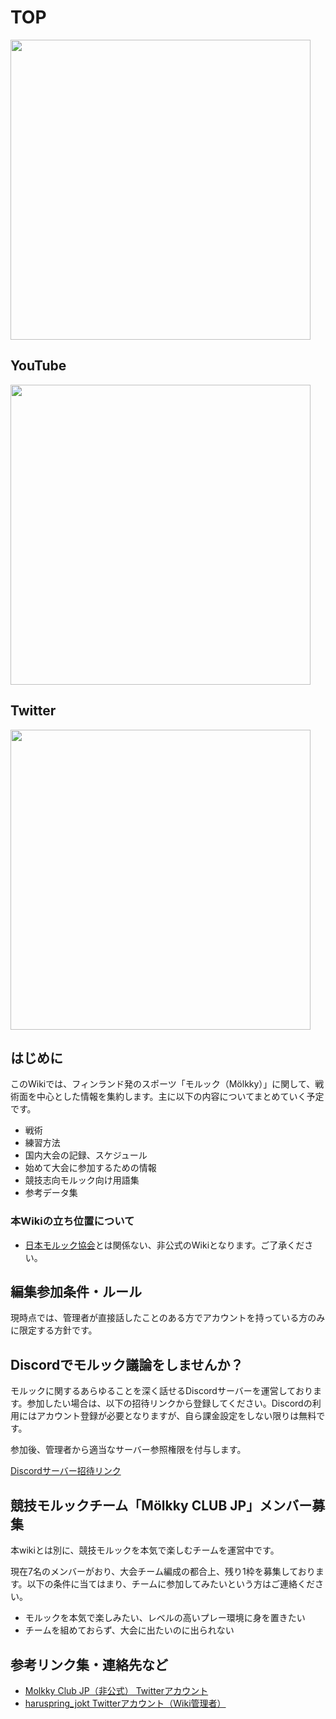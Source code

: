 # TOP

<img src="https://i.imgur.com/SeDLWhm.jpg" width="480">

## YouTube

<a href="https://www.youtube.com/channel/UCdCFkgoFY-PIsEJo-IMrJhg/"><img src="https://lh3.googleusercontent.com/tdsKsltTyJMQB4wtoDIuhS7IRsRryBazzP8Rr82BWiOydvNrKWrLSY-Q9aAcUgWHXedcMFmh9KSrclelnwP4HLM4YaTLuNjS7bWJ60x0KGRc_-DPeLd19blvgJl7RVN5j3J9qLgIvVHnebTw88ixUmaBC2puDFCxIula5o57P-e7Ko2tE1l8SpcqlyYP34S8HvA-cBdhL41WW06Bijx8wJkUGgHHnKcOgBO0qfO9MqLZg0o9e-QAztOOyuwlzTnE_jgpb1SWn709mgnwlKcYR7n0f6qac10mBd2s7H9uo-IadC4gI_TRQU5lWDLPtdQMvgsEJuJOwuNqs_B3xTEwCfBK57Hmir73r06rEd9G-5Ee6w8VN4RAOQYU01bBlutJLlKLsi1BDk2LErQtX5-hM1FPwdIOv__dIKY4gQaPrHQ5VCuaxhTRWgatglRiFT92yYYTV9ZVqBQPV6B7_2og3SXSKwQ_gkAX6xP9C35OKZ-2H8GTmLVkMyb4jDTcu-XlI1kfBWN5djEONTf5uDvsQ8pdz7gXCASzhe2ybdgstpKumveZPGeXN8iG599V2Xr5Rv8OV1C3xZqOVDUZTNSvSS9N4-UQ4UUSZxhOzArCUn4-xr1-EpKknMWVLvadHMWtQ5R0dcVoM8uThi5MEVWg5X89zJdi2ZWj_jcqYr0taWOLKtkL_kSCguqkXbKMEQ=w1838-h1037-no?authuser=0inezumijpg" width="480"></a>

## Twitter

<a href="https://twitter.com/molkkyclubjp"><img src="https://lh3.googleusercontent.com/pwq0ix91pEVXT6GANrT9Xlzw0qYS4gE6h4TsL4YVE_elNPIkTcuPeQF6gosyfoZq9koqZsebEc-rrtp6ckhGkhKDlNbGW6JjiZWJLXA0Nn3e3i8lJDFMcNzo-z4-WGOss4iKHSWpc9VHY-CoQYS5WyqGE6_O-ISYLN-L1zcIMVcDvuU67QVaYBWKHQRjOM_7pzCVheBEF5QHX1m7JfOnTFrSqhaYDbk4Er85pOVuBAYxTGeGRO_UGji9N98HBlHhSJiqHGNpjI69eZiC-YiKOcSkE73ey-6PaoJCP1I5iAc5z69GCafhBZJszIBx_KbYStP1LLSIgF0GNo8oCMT5oh44NkgjdCj49zhcq9zWpD5Oe54tmidEIzesyGKFPYsJXja9QOH7Jc8sotrg1EwGwMVDUEwvW7qRrDNcnxm6QkZ-tBhCHgOrzmEIKXRV38AqVutjvKAizIHUv6mJkKdwuQSo4B7rB3PLB4RGB6pIqpb38ky0iRQOpKxP2zJd_wnKDY_h52gqbIdvwUZ8JyI90fzf5kSaoVP65HmlloqJlItk1Jg-POtcIiswo3XSQ1wL6STZFvfig8DaTvRKeXepbpd6zDTf9f7TrTUQaTa9l_YGsTT3c3B-MsHdNy_3Nh8nwiqoctQw6a4iS9Z7q7d0fNQsU7xpylfGXzd7UHLBVakcAv0wcPhVIvNArcMZlg=w1838-h1035-no?authuser=0" width="480"></a>

## はじめに

このWikiでは、フィンランド発のスポーツ「モルック（Mölkky）」に関して、戦術面を中心とした情報を集約します。主に以下の内容についてまとめていく予定です。

- 戦術
- 練習方法
- 国内大会の記録、スケジュール
- 始めて大会に参加するための情報
- 競技志向モルック向け用語集
- 参考データ集

### 本Wikiの立ち位置について

- [日本モルック協会](https://molkky.jp/)とは関係ない、非公式のWikiとなります。ご了承ください。

## 編集参加条件・ルール

現時点では、管理者が直接話したことのある方でアカウントを持っている方のみに限定する方針です。

## Discordでモルック議論をしませんか？

モルックに関するあらゆることを深く話せるDiscordサーバーを運営しております。参加したい場合は、以下の招待リンクから登録してください。Discordの利用にはアカウント登録が必要となりますが、自ら課金設定をしない限りは無料です。

参加後、管理者から適当なサーバー参照権限を付与します。

[Discordサーバー招待リンク](https://discord.gg/UyKHcDn)

## 競技モルックチーム「Mölkky CLUB JP」メンバー募集

本wikiとは別に、競技モルックを本気で楽しむチームを運営中です。

現在7名のメンバーがおり、大会チーム編成の都合上、残り1枠を募集しております。以下の条件に当てはまり、チームに参加してみたいという方はご連絡ください。

- モルックを本気で楽しみたい、レベルの高いプレー環境に身を置きたい
- チームを組めておらず、大会に出たいのに出られない

## 参考リンク集・連絡先など

- [Molkky Club JP（非公式） Twitterアカウント](https://twitter.com/molkkyclubjp)
- [haruspring_jokt Twitterアカウント（Wiki管理者）](https://twitter.com/haruspting_jokt)
